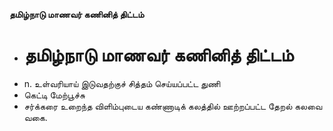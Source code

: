 **தமிழ்நாடு மாணவர் கணினித் திட்டம்**
- # தமிழ்நாடு மாணவர் கணினித் திட்டம்
- n. உள்வரியாய் இடுவதற்குச் சித்தம் செய்யப்பட்ட துணி
- கெட்டி மேற்பூச்சு
- சர்க்கரை உறைந்த விளிம்புடைய கண்ணாடிக் கலத்தில் ஊற்றப்பட்ட தேறல் கலவை வகை.

